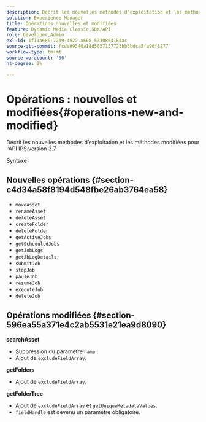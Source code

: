```yaml
---
description: Décrit les nouvelles méthodes d’exploitation et les méthodes modifiées pour l’API IPS version 3.7.
solution: Experience Manager
title: Opérations nouvelles et modifiées
feature: Dynamic Media Classic,SDK/API
role: Developer,Admin
exl-id: 1f11a686-7239-4922-a608-5330864184ac
source-git-commit: fcda99340a18d5037157723bb3bdca5fa9df3277
workflow-type: tm+mt
source-wordcount: '50'
ht-degree: 2%

---
```


# Opérations : nouvelles et modifiées{#operations-new-and-modified}

Décrit les nouvelles méthodes d’exploitation et les méthodes modifiées pour l’API IPS version 3.7.

Syntaxe

## Nouvelles opérations {#section-c4d34a58f8194d548fbe26ab3764ea58}

* `moveAsset`
* `renameAsset`
* `deleteAsset`
* `createFolder`
* `deleteFolder`
* `getActiveJobs`
* `getScheduledJobs`
* `getJobLogs`
* `getJbLogDetails`
* `submitJob`
* `stopJob`
* `pauseJob`
* `resumeJob`
* `executeJob`
* `deleteJob`

## Opérations modifiées {#section-596ea55a371e4c2ab5531e21ea9d8090}

**searchAsset**

* Suppression du paramètre `name` .
* Ajout de `excludeFieldArray`.

**getFolders**

* Ajout de `excludeFieldArray`.

**getFolderTree**

* Ajout de `excludeFieldArray` et `getUniqueMetadataValues`.
* `fieldHandle` est devenu un paramètre obligatoire.
